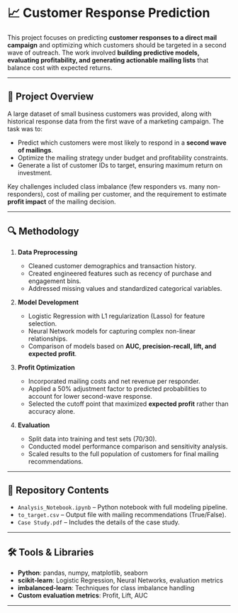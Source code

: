 # 📈 Customer Response Prediction 

This project focuses on predicting **customer responses to a direct mail campaign** and optimizing which customers should be targeted in a second wave of outreach. The work involved **building predictive models, evaluating profitability, and generating actionable mailing lists** that balance cost with expected returns.

---

## 📌 Project Overview

A large dataset of small business customers was provided, along with historical response data from the first wave of a marketing campaign. The task was to:

- Predict which customers were most likely to respond in a **second wave of mailings**.  
- Optimize the mailing strategy under budget and profitability constraints.  
- Generate a list of customer IDs to target, ensuring maximum return on investment.  

Key challenges included class imbalance (few responders vs. many non-responders), cost of mailing per customer, and the requirement to estimate **profit impact** of the mailing decision.

---

## 🔍 Methodology

1. **Data Preprocessing**  
   - Cleaned customer demographics and transaction history.  
   - Created engineered features such as recency of purchase and engagement bins.  
   - Addressed missing values and standardized categorical variables.  

2. **Model Development**  
   - Logistic Regression with L1 regularization (Lasso) for feature selection.  
   - Neural Network models for capturing complex non-linear relationships.  
   - Comparison of models based on **AUC, precision-recall, lift, and expected profit**.  

3. **Profit Optimization**  
   - Incorporated mailing costs and net revenue per responder.  
   - Applied a 50% adjustment factor to predicted probabilities to account for lower second-wave response.  
   - Selected the cutoff point that maximized **expected profit** rather than accuracy alone.  

4. **Evaluation**  
   - Split data into training and test sets (70/30).  
   - Conducted model performance comparison and sensitivity analysis.  
   - Scaled results to the full population of customers for final mailing recommendations.  

---

## 📂 Repository Contents

- `Analysis_Notebook.ipynb` – Python notebook with full modeling pipeline.  
- `to_target.csv` – Output file with mailing recommendations (True/False).  
- `Case Study.pdf` – Includes the details of the case study.  

---

## 🛠️ Tools & Libraries

- **Python**: pandas, numpy, matplotlib, seaborn  
- **scikit-learn**: Logistic Regression, Neural Networks, evaluation metrics  
- **imbalanced-learn**: Techniques for class imbalance handling  
- **Custom evaluation metrics**: Profit, Lift, AUC  

---

